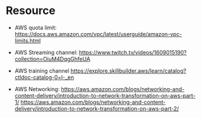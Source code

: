 # Resource 

- AWS quota limit:
https://docs.aws.amazon.com/vpc/latest/userguide/amazon-vpc-limits.html



- AWS Streaming channel:
https://www.twitch.tv/videos/1609015190?collection=OiuM4DqgGhfeUA

- AWS training channel
https://explore.skillbuilder.aws/learn/catalog?ctldoc-catalog-0=l-_en


- AWS Networking:
https://aws.amazon.com/blogs/networking-and-content-delivery/introduction-to-network-transformation-on-aws-part-1/
https://aws.amazon.com/blogs/networking-and-content-delivery/introduction-to-network-transformation-on-aws-part-2/
